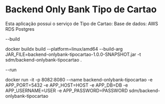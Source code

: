 # Backend Only Bank Tipo de Cartao

Esta aplicação possui o serviço de Tipo de Cartao:
Base de dados: AWS RDS Postgres

--build

docker buildx build --platform=linux/amd64 --build-arg JAR_FILE=backend-onlybank-tipocartao-1.0.0-SNAPSHOT.jar -t sdm/backend-onlybank-tipocartao .

--run

docker run -it -p 8082:8080 --name backend-onlybank-tipocartao -e APP_PORT=5432 -e APP_HOST=HOST -e APP_DB=DB -e APP_USERNAME=USER -e APP_PASSWORD=PASSWORD sdm/backend-onlybank-tipocartao
